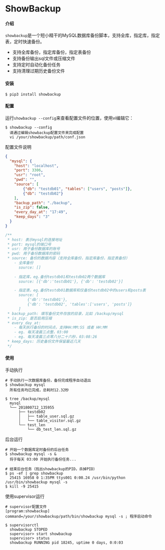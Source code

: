 # ShowBackup

#### 介绍
`showbackup`是一个短小精干的MySQL数据库备份脚本，支持全库，指定库，指定表，定时快速备份。
- 支持全库备份，指定库备份，指定表备份
- 支持备份输出sql文件或压缩文件
- 支持定时自动化备份任务
- 支持清理过期历史备份文件


#### 安装
```shell script
$ pip3 install showbackup
```

#### 配置
运行`showbackup --config`来查看配置文件的位置，使用vi编辑它：
```shell
$ showbackup --config
  请通过编辑showbackup配置文件来完成配置
  vi /your/showbackup/path/conf.json
```
配置文件说明
```json
{
  "mysql": {
    "host": "localhost",
    "port": 3306,
    "usr": "root",
    "pwd": "",
    "source": [
        {"db": "testdb01", "tables": ["users", "posts"]},
        {"db": "testdb02"}
    ],
    "backup_path": "./backup",
    "is_zip": false,
    "every_day_at": "17:49",
    "keep_days": "3"
  }
}
```
```javascript
/**
 * host: 表示mysql的连接地址
 * port: mysql的端口号
 * usr: 用于备份数据库的账号
 * pwd: 用于备份数据库的密码
 * source: 备份的数据内容（支持全库备份，指定库备份，指定表备份）
    - 全库备份
      source: []
 
    - 指定库，eg.备份testdb01和testdb02两个数据库
      source: [{'db':'testdb01'}, {'db': 'testdb02'}] 

    - 指定表，eg.备份testdb01数据库和仅备份testdb02中的users和posts表
      source: [
          {'db':'testdb01'}, 
          {'db': 'testdb02', 'tables':['users', 'posts']}
      ]
 * backup_path: 填写备份文件存放的目录，比如 /backup/mysql
 * is_zip: 是否启用压缩
 * every_day_at: 
    - 每天执行备份的时间点，支持HH:MM:SS 或者 HH:MM
    - eg. 每天凌晨三点整，03:00
    - eg. 每天凌晨三点零八分二十六秒，03:08:26
 * keep_days: 历史备份文件保留最近几天
 */
```

#### 使用
手动执行
```shell script
# 手动执行一次数据库备份，备份完成程序自动退出
$ showbackup mysql
  所有任务均已完成，总耗时12.32秒

$ tree /backup/mysql
  mysql
  └── 201800712_135955
      ├── testdb02
      │   ├── table_user.sql.gz
      │   └── table_visitor.sql.gz
      └── test_len
          └── db_test_len.sql.gz 

```

后台运行
```shell script
# 开始一个数据库定时备份的后台任务
$ showbackup mysql -s &
  将于每天 03:00 开始执行备份任务...

# 结束后台任务（找出showbackup的PID，杀掉PID）
$ ps -ef | grep showbackup
  25415 16958 0 1:35PM ttys001 0:00.24 /usr/bin/python /usr/bin/showbackup mysql -s
$ kill -9 25415
```

使用supervisor运行
```editorconfig
# supervisor配置文件
[program:showbackup]
command=/your/showbackup/path/bin/showbackup mysql -s ; 程序启动命令
```
```shell script
$ supervisorctl
  showbackup STOPED
  supervisor> start showbackup
  supervisor> status
  showbackup RUNNING pid 18245, uptime 0 days, 0:0:03
```



